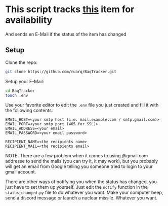# This script tracks [this](https://www.airpaq.de/collections/alle-produkte/products/turnbeutel-baq?variant=40697128321135) item for availability
And sends en E-Mail if the status of the item has changed

## Setup
Clone the repo:
```bash
git clone https://github.com/ruarq/BaqTracker.git
```

Setup your E-Mail:
```bash
cd BaqTracker
touch .env
```

Use your favorite editor to edit the `.env` file you just created and fill it with the following contents:
```env
EMAIL_HOST=<your smtp host (i.e. mail.example.com / smtp.gmail.com)>
EMAIL_PORT=<your smtp port (465 for SSL)>
EMAIL_ADDRESS=<your email>
EMAIL_PASSWORD=<your email password>

RECIPIENT_NAME=<the recipients name>
RECIPIENT_MAIL=<the recipients email>
```
NOTE: There are a few problem when it comes to using @gmail.com addresse to send the mails (you can try it, it may work),
but you probably will get an email from Google telling you someone tried to login to your gmail account.

There are other ways of notifying you when the status has changed, you just have to set them up yourself.
Just edit the `notify` function in the `status_changed.py` file to do whatever you want.
Make your computer beep, send a discord message or launch a nuclear missile. Whatever you want.
